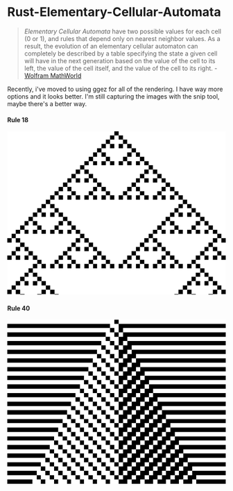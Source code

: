 # Rust-Elementary-Cellular-Automata
> _Elementary Cellular Automata_ have two possible values for each cell (0 or 1), and rules that depend only on nearest neighbor values. As a result, the evolution of an elementary cellular automaton can completely be described by a table specifying the state a given cell will have in the next generation based on the value of the cell to its left, the value of the cell itself, and the value of the cell to its right. - [Wolfram MathWorld](http://mathworld.wolfram.com/ElementaryCellularAutomaton.html)

Recently, i've moved  to using ggez for all of the rendering. I have way more options and it looks better. I'm still capturing the images with the snip tool, maybe there's a better way.


#### Rule 18

![Rule 18](https://raw.githubusercontent.com/JacobHaig/Rust_Elementary_Cellular_Automata/master/images/rule18.png)

#### Rule 40

![Rule 40](https://raw.githubusercontent.com/JacobHaig/Rust_Elementary_Cellular_Automata/master/images/rule40.png)
